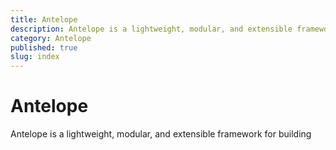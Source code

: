 ```yaml
---
title: Antelope
description: Antelope is a lightweight, modular, and extensible framework for building
category: Antelope
published: true
slug: index
---
```


# Antelope

Antelope is a lightweight, modular, and extensible framework for building
